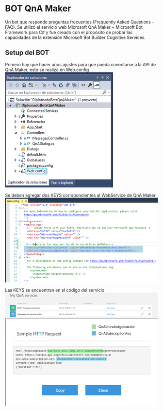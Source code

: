 # BOT QnA Maker
Un bot que responde preguntas frecuentes (Frequently Asked Questions - FAQ). Se utilizó el servicio web Microsoft QnA Maker + Microsoft Bot Framework para C# y fué creado con el propósito de probar las capacidades de la extensión Microsoft Bot Builder Cognitive Services.

## Setup del BOT

Primero hay que hacer unos ajustes para que pueda conectarse a la API de QnA Maker, esto se realiza en Web.config
![Web.config en el Explorador de Soluciones](capturas/explorador.PNG)

Se deben agregar dos KEYS corrspondientes al WebService de QnA Maker
![Web.config](capturas/webconfig.png)

Las KEYS se encuentran en el código del servicio 
![Servicios QnA Maker](capturas/servicios.png)
![Código y Keys QnA](capturas/keys.PNG)



